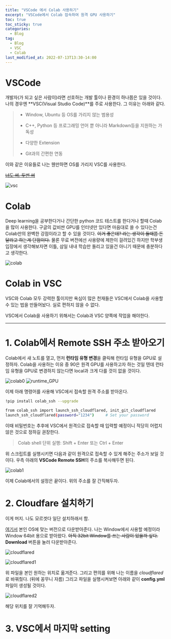 ```yaml
---
title: "VSCode 에서 Colab 사용하기"
excerpt: "VSCode에서 Colab 접속하여 원격 GPU 사용하기"
toc: true
toc_sticky: true
categories:
  - Blog
tag:
  - Blog
  - VSC
  - Colab
last_modified_at: 2022-07-13T13:30-14:00
---
```


# VSCode
개발자(가 되고 싶은 사람이)라면 선호하는 개발 툴이나 환경이 하나쯤은 있을 것이다. 나의 경우엔 **VSC(Visual Studio Code)**를 주로 사용한다. 그 이유는 아래와 같다.

> - Window, Ubuntu 등 OS를 가리지 않는 범용성
>
> - C++, Python 등 프로그래밍 언어 뿐 아니라 Markdown등을 지원하는 가독성
>
> - 다양한 Extension
>
> - Git과의 간편한 연동

이와 같은 이유들로 나는 웬만하면 OS를 가리지 VSC를 사용한다.

~~[너도 써. 두번 써](https://code.visualstudio.com/)~~

![vsc](/assets/images/colab-vsc/vsc.PNG)

# Colab
Deep learning을 공부한다거나 간단한 python 코드 테스트를 한다거나 할때 Colab을 많이 사용한다. 구글의 값비싼 GPU를 인터넷만 있다면 마음대로 쓸 수 있다는건 Colab만의 완벽한 강점이라고 할 수 있을 것이다. ~~이거 좋은데? 라는 생각이 들때쯤 돈 달라고 하는게 단점이다.~~ 물론 무료 버전에선 사용량에 제한이 걸려있긴 하지만 학부생 입장에서 생각해보자면 이틀, 삼일 내내 학습만 돌리고 있을건 아니기 때문에 충분하다고 생각한다.

![colab](/assets/images/colab-vsc/colab.JPG)

# Colab in VSC
VSC와 Colab 모두 강력한 툴이지만 욕심이 많은 천재들은 VSC에서 Colab을 사용할 수 있는 법을 만들어놨다. 실로 편하지 않을 수 없다.

VSC에서 Colab을 사용하기 위해서는 Colab과 VSC 양쪽에 작업을 해야한다.

---

# 1. Colab에서 Remote SSH 주소 받아오기
Colab에서 새 노트를 열고, 먼저 **런타임 유형 변경**을 클릭해 런타임 유형을 GPU로 설정하자. Colab을 사용하는 이유 중 90은 원격 GPU를 사용하고자 하는 것일 텐데 런타임 유형을 GPU로 변경하지 않는다면 local과 크게 다를 것이 없을 것이다.

![colab0](/assets/images/colab-vsc/colab0.png)
![runtime_GPU](/assets/images/colab-vsc/runtime_GPU.JPG)

이제 아래 명령어를 사용해 VSC에서 접속할 원격 주소를 받아온다.

```bash
!pip install colab_ssh --upgrade 

from colab_ssh import launch_ssh_cloudflared, init_git_cloudflared
launch_ssh_cloudflared(password="1234")     # Set your password
```

이때 비밀번호는 추후에 VSC에서 원격으로 접속할 때 입력할 예정이니 적당히 어렵지 않은 것으로 정하길 권장한다.

> Colab shell 단위 실행: Shift + Enter 또는 Ctrl + Enter

위 스크립트를 실행시키면 다음과 같이 원격으로 접속할 수 있게 해주는 주소가 보일 것이다. 우측 아래의 **VSCode Remote SSH**의 주소를 복사해두면 된다.

![colab1](/assets/images/colab-vsc/colab1.JPG)

이제 Colab에서의 설정은 끝이다. 위의 주소를 잘 간직해두자.

# 2. Cloudfare 설치하기
이게 머지. 나도 모르겟다 일단 설치하래서 함.

[여기서](https://developers.cloudflare.com/cloudflare-one/connections/connect-apps/install-and-setup/installation/) 본인 OS에 맞는 버전으로 다운받아준다. 나는 Window에서 사용할 예정이라 Window 64bit 용으로 받아왔다. ~~아직 32bit Window를 쓰는 사람이 있을까 싶다.~~ **Download** 버튼을 눌러 다운받아준다.

![cloudflared](/assets/images/colab-vsc/cloudflared.JPG)

![cloudflared1](/assets/images/colab-vsc/cloudflared1.png)

위 파일을 본인 원하는 위치로 옮겨준다. 그리고 편의를 위해 나는 이름을 *cloudflared*로 바꿔줬다. (뒤에 꽁무니 자름) 그리고 파일을 실행시켜보면 아래와 같이 **config.yml** 파일이 생성될 것이다.

![cloudflared2](/assets/images/colab-vsc/cloudflared2.png)

해당 위치를 잘 기억해두자.

# 3. VSC에서 마지막 setting

